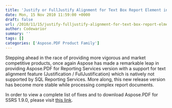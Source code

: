 ```yaml
---
title: 'Justify or FullJustify Alignment for Text Box Report Element in PDF'
date: Mon, 15 Nov 2010 11:59:00 +0000
draft: false
url: /2010/11/15/justify-fulljustify-alignment-for-text-box-report-elment/
author: Codewarior
summary: ''
tags: []
categories: ['Aspose.PDF Product Family']
---
```


Stepping ahead in the race of providing more vigorous and market competitive products, once again Aspose has made a remarkable leap in providing Aspose.PDF for Reporting Services version with a support for text alignment feature (Justification / FullJustification) which is natively not supported by SQL Reporting Services. More along, this new release version has become more stable while processing complex report documents.

In order to view a complete list of fixes and to download Aspose.PDF for SSRS 1.9.0, please visit [this link][1].




[1]: https://downloads.aspose.com/pdf/reportingservices




